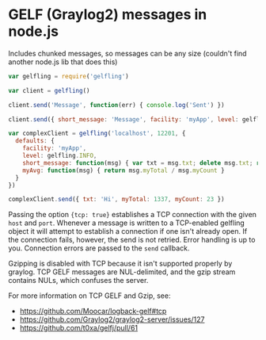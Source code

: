 # GELF (Graylog2) messages in node.js

Includes chunked messages, so messages can be any size
(couldn't find another node.js lib that does this)

```javascript
var gelfling = require('gelfling')

var client = gelfling()

client.send('Message', function(err) { console.log('Sent') })

client.send({ short_message: 'Message', facility: 'myApp', level: gelfling.INFO })

var complexClient = gelfling('localhost', 12201, {
  defaults: {
    facility: 'myApp',
    level: gelfling.INFO,
    short_message: function(msg) { var txt = msg.txt; delete msg.txt; return txt }
    myAvg: function(msg) { return msg.myTotal / msg.myCount }
  }
})

complexClient.send({ txt: 'Hi', myTotal: 1337, myCount: 23 })
```

Passing the option `{tcp: true}` establishes a TCP connection with the
given `host` and `port`. Whenever a message is written to a
TCP-enabled gelfling object it will attempt to establish a connection
if one isn't already open. If the connection fails, however, the send
is not retried. Error handling is up to you. Connection errors are
passed to the `send` callback.

Gzipping is disabled with TCP because it isn't supported properly by
graylog. TCP GELF messages are NUL-delimited, and the gzip stream
contains NULs, which confuses the server.

For more information on TCP GELF and Gzip, see:
* https://github.com/Moocar/logback-gelf#tcp
* https://github.com/Graylog2/graylog2-server/issues/127
* https://github.com/t0xa/gelfj/pull/61
